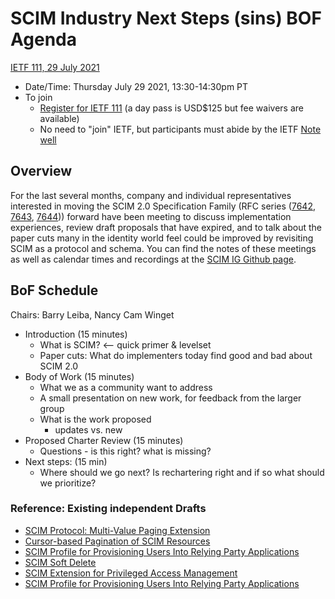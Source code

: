 # SCIM Industry Next Steps (sins) BOF Agenda
[IETF 111, 29 July 2021](https://datatracker.ietf.org/meeting/agenda/)
* Date/Time:  Thursday July 29 2021, 13:30-14:30pm PT
* To join
    * [Register for IETF 111](https://registration.ietf.org/111/) (a day pass is USD$125 but fee waivers are available)
    * No need to "join" IETF, but participants must abide by the IETF [Note well](https://www.ietf.org/about/note-well/)

## Overview
For the last several months, company and individual representatives interested in moving the SCIM 2.0 Specification Family (RFC series ([7642](https://datatracker.ietf.org/doc/html/rfc7642), [7643](https://datatracker.ietf.org/doc/html/rfc7643), [7644](https://datatracker.ietf.org/doc/html/rfc7644))) forward have been meeting to discuss implementation experiences, review draft proposals that have expired, and to talk about the paper cuts many in the identity world feel could be improved by revisiting SCIM as a protocol and schema.  You can find the notes of these meetings as well as calendar times and recordings at the [SCIM IG Github page](https://github.com/SCIM-Interest-Group/wiki).

## BoF Schedule
Chairs: Barry Leiba, Nancy Cam Winget
* Introduction (15 minutes) 
    * What is SCIM? <-- quick primer & levelset
    * Paper cuts:  What do implementers today find good and bad about SCIM 2.0
* Body of Work (15 minutes)
    *  What we as a community want to address
    *   A small presentation on new work, for feedback from the larger group
    *   What is the work proposed
        * updates vs. new 
* Proposed Charter Review (15 minutes)
    * Questions - is this right? what is missing?
* Next steps: (15 min)  
    * Where should we go next? Is rechartering right and if so what should we prioritize?

### Reference: Existing independent Drafts

 * [SCIM Protocol: Multi-Value Paging Extension](https://tools.ietf.org/id/draft-hunt-scim-mv-paging-00.html)	
 *  [Cursor-based Pagination of SCIM Resources](https://tools.ietf.org/html/draft-peterson-scim-cursor-pagination-00)
 * [SCIM Profile for Provisioning Users Into Relying Party Applications](https://tools.ietf.org/id/draft-wahl-scim-profile-00.html)
 * [SCIM Soft Delete](https://tools.ietf.org/html/draft-ansari-scim-soft-delete-00)
 * [SCIM Extension for Privileged Access Management](https://tools.ietf.org/html/draft-grizzle-scim-pam-ext-01)
 * [SCIM Profile for Provisioning Users Into Relying Party Applications](https://tools.ietf.org/id/draft-wahl-scim-profile-00.html)
   
